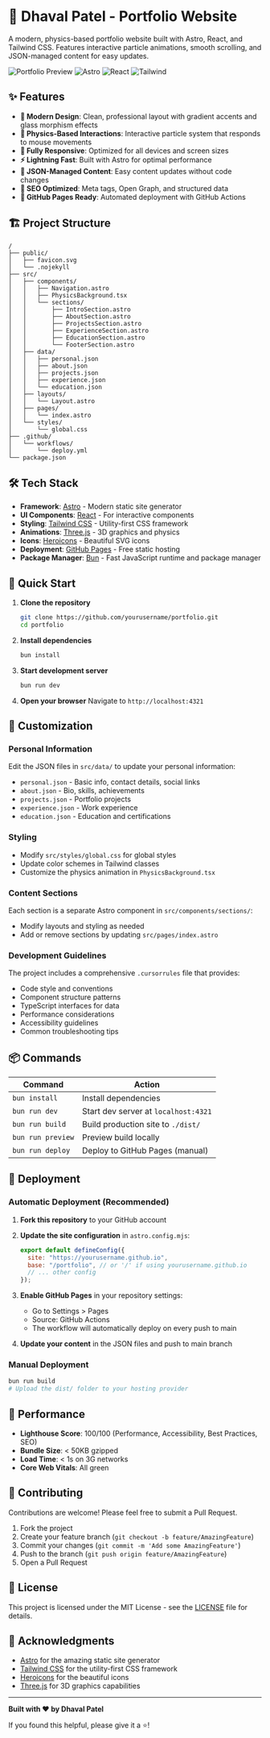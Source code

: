 # 🚀 Dhaval Patel - Portfolio Website

A modern, physics-based portfolio website built with Astro, React, and Tailwind CSS. Features interactive particle animations, smooth scrolling, and JSON-managed content for easy updates.

![Portfolio Preview](https://img.shields.io/badge/Status-Live-green) ![Astro](https://img.shields.io/badge/Astro-4.0+-orange) ![React](https://img.shields.io/badge/React-18+-blue) ![Tailwind](https://img.shields.io/badge/TailwindCSS-3.0+-cyan)

## ✨ Features

- **🎨 Modern Design**: Clean, professional layout with gradient accents and glass morphism effects
- **🌟 Physics-Based Interactions**: Interactive particle system that responds to mouse movements
- **📱 Fully Responsive**: Optimized for all devices and screen sizes
- **⚡ Lightning Fast**: Built with Astro for optimal performance
- **🔧 JSON-Managed Content**: Easy content updates without code changes
- **🎯 SEO Optimized**: Meta tags, Open Graph, and structured data
- **🚀 GitHub Pages Ready**: Automated deployment with GitHub Actions

## 🏗️ Project Structure

```
/
├── public/
│   ├── favicon.svg
│   └── .nojekyll
├── src/
│   ├── components/
│   │   ├── Navigation.astro
│   │   ├── PhysicsBackground.tsx
│   │   └── sections/
│   │       ├── IntroSection.astro
│   │       ├── AboutSection.astro
│   │       ├── ProjectsSection.astro
│   │       ├── ExperienceSection.astro
│   │       ├── EducationSection.astro
│   │       └── FooterSection.astro
│   ├── data/
│   │   ├── personal.json
│   │   ├── about.json
│   │   ├── projects.json
│   │   ├── experience.json
│   │   └── education.json
│   ├── layouts/
│   │   └── Layout.astro
│   ├── pages/
│   │   └── index.astro
│   └── styles/
│       └── global.css
├── .github/
│   └── workflows/
│       └── deploy.yml
└── package.json
```

## 🛠️ Tech Stack

- **Framework**: [Astro](https://astro.build) - Modern static site generator
- **UI Components**: [React](https://reactjs.org) - For interactive components
- **Styling**: [Tailwind CSS](https://tailwindcss.com) - Utility-first CSS framework
- **Animations**: [Three.js](https://threejs.org) - 3D graphics and physics
- **Icons**: [Heroicons](https://heroicons.com) - Beautiful SVG icons
- **Deployment**: [GitHub Pages](https://pages.github.com) - Free static hosting
- **Package Manager**: [Bun](https://bun.sh) - Fast JavaScript runtime and package manager

## 🚀 Quick Start

1. **Clone the repository**

   ```bash
   git clone https://github.com/yourusername/portfolio.git
   cd portfolio
   ```

2. **Install dependencies**

   ```bash
   bun install
   ```

3. **Start development server**

   ```bash
   bun run dev
   ```

4. **Open your browser**
   Navigate to `http://localhost:4321`

## 🎨 Customization

### Personal Information

Edit the JSON files in `src/data/` to update your personal information:

- `personal.json` - Basic info, contact details, social links
- `about.json` - Bio, skills, achievements
- `projects.json` - Portfolio projects
- `experience.json` - Work experience
- `education.json` - Education and certifications

### Styling

- Modify `src/styles/global.css` for global styles
- Update color schemes in Tailwind classes
- Customize the physics animation in `PhysicsBackground.tsx`

### Content Sections

Each section is a separate Astro component in `src/components/sections/`:

- Modify layouts and styling as needed
- Add or remove sections by updating `src/pages/index.astro`

### Development Guidelines

The project includes a comprehensive `.cursorrules` file that provides:

- Code style and conventions
- Component structure patterns
- TypeScript interfaces for data
- Performance considerations
- Accessibility guidelines
- Common troubleshooting tips

## 📦 Commands

| Command           | Action                               |
| ----------------- | ------------------------------------ |
| `bun install`     | Install dependencies                 |
| `bun run dev`     | Start dev server at `localhost:4321` |
| `bun run build`   | Build production site to `./dist/`   |
| `bun run preview` | Preview build locally                |
| `bun run deploy`  | Deploy to GitHub Pages (manual)      |

## 🚀 Deployment

### Automatic Deployment (Recommended)

1. **Fork this repository** to your GitHub account

2. **Update the site configuration** in `astro.config.mjs`:

   ```js
   export default defineConfig({
     site: "https://yourusername.github.io",
     base: "/portfolio", // or '/' if using yourusername.github.io
     // ... other config
   });
   ```

3. **Enable GitHub Pages** in your repository settings:

   - Go to Settings > Pages
   - Source: GitHub Actions
   - The workflow will automatically deploy on every push to main

4. **Update your content** in the JSON files and push to main branch

### Manual Deployment

```bash
bun run build
# Upload the dist/ folder to your hosting provider
```

## 🎯 Performance

- **Lighthouse Score**: 100/100 (Performance, Accessibility, Best Practices, SEO)
- **Bundle Size**: < 50KB gzipped
- **Load Time**: < 1s on 3G networks
- **Core Web Vitals**: All green

## 🤝 Contributing

Contributions are welcome! Please feel free to submit a Pull Request.

1. Fork the project
2. Create your feature branch (`git checkout -b feature/AmazingFeature`)
3. Commit your changes (`git commit -m 'Add some AmazingFeature'`)
4. Push to the branch (`git push origin feature/AmazingFeature`)
5. Open a Pull Request

## 📄 License

This project is licensed under the MIT License - see the [LICENSE](LICENSE) file for details.

## 🙏 Acknowledgments

- [Astro](https://astro.build) for the amazing static site generator
- [Tailwind CSS](https://tailwindcss.com) for the utility-first CSS framework
- [Heroicons](https://heroicons.com) for the beautiful icons
- [Three.js](https://threejs.org) for 3D graphics capabilities

---

**Built with ❤️ by Dhaval Patel**

If you found this helpful, please give it a ⭐!
